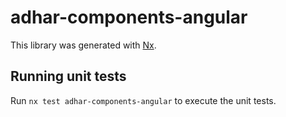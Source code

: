 # adhar-components-angular

This library was generated with [Nx](https://nx.dev).

## Running unit tests

Run `nx test adhar-components-angular` to execute the unit tests.
